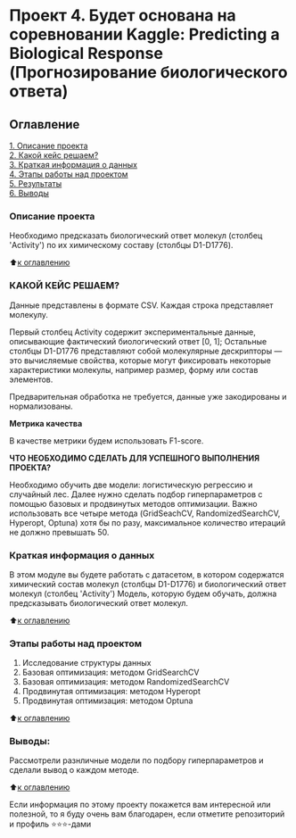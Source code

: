 # Проект 4. Будет основана на соревновании Kaggle: Predicting a Biological Response (Прогнозирование биологического ответа)

## Оглавление  
[1. Описание проекта](https://github.com/igord21/Practice_DC/blob/main/project_4/README.md#описание-проекта)  
[2. Какой кейс решаем?](https://github.com/igord21/Practice_DC/blob/main/project_4/README.md#Какой-кейс-решаем)  
[3. Краткая информация о данных](https://github.com/igord21/Practice_DC/blob/main/project_4/README.md#Краткая-информация-о-данных)  
[4. Этапы работы над проектом](https://github.com/igord21/Practice_DC/blob/main/project_4/README.md#Этапы-работы-над-проектом)  
[5. Результаты](https://github.com/igord21/Practice_DC/blob/main/project_4/README.md#Результаты)    
[6. Выводы](https://github.com/igord21/Practice_DC/blob/main/project_4/README.md#Выводы) 

### Описание проекта    

Необходимо предсказать биологический ответ молекул (столбец 'Activity') по их химическому составу (столбцы D1-D1776).

:arrow_up:[к оглавлению](https://github.com/igord21/Practice_DC/blob/main/project_4/README.md#Оглавление)

### КАКОЙ КЕЙС РЕШАЕМ?

Данные представлены в формате CSV.  Каждая строка представляет молекулу. 

Первый столбец Activity содержит экспериментальные данные, описывающие фактический биологический ответ [0, 1]; 
Остальные столбцы D1-D1776 представляют собой молекулярные дескрипторы — это вычисляемые свойства, которые могут фиксировать некоторые характеристики молекулы, например размер, форму или состав элементов.

Предварительная обработка не требуется, данные уже закодированы и нормализованы.

**Метрика качества**     

В качестве метрики будем использовать F1-score.

**ЧТО НЕОБХОДИМО СДЕЛАТЬ ДЛЯ УСПЕШНОГО ВЫПОЛНЕНИЯ ПРОЕКТА?**

Необходимо обучить две модели: логистическую регрессию и случайный лес. Далее нужно сделать подбор гиперпараметров с помощью базовых и продвинутых методов оптимизации. Важно использовать все четыре метода (GridSeachCV, RandomizedSearchCV, Hyperopt, Optuna) хотя бы по разу, максимальное количество итераций не должно превышать 50.

### Краткая информация о данных

В этом модуле вы будете работать с датасетом, в котором содержатся химический состав молекул (столбцы D1-D1776) и биологический ответ молекул (столбец 'Activity') Модель, которую будем обучать, должна предсказывать биологический ответ молекул.

:arrow_up:[к оглавлению](https://github.com/igord21/Practice_DC/blob/main/project_4/README.md#Оглавление)


### Этапы работы над проектом  
1. Исследование структуры данных
2. Базовая оптимизация: методом GridSearchCV
3. Базовая оптимизация: методом RandomizedSearchCV
4. Продвинутая оптимизация: методом Hyperopt
5. Продвинутая оптимизация: методом Optuna

:arrow_up:[к оглавлению](https://github.com/igord21/Practice_DC/blob/main/project_4/README.md#Оглавление)


### Выводы:  
Рассмотрели разнличные модели по подбору гиперпараметров и сделали вывод о каждом методе. 

:arrow_up:[к оглавлению](https://github.com/igord21/Practice_DC/blob/main/project_4/README.md#Оглавление)


Если информация по этому проекту покажется вам интересной или полезной, то я буду очень вам благодарен, если отметите репозиторий и профиль ⭐️⭐️⭐️-дами

